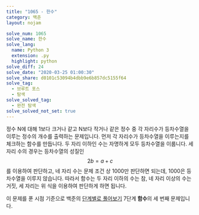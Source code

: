 ```yaml
---
title: "1065 - 한수"
category: 백준
layout: nojam

solve_num: 1065
solve_name: 한수
solve_lang:
  name: Python 3
  extension: .py
  highlight: python
solve_diff: 24
solve_date: "2020-03-25 01:00:30"
solve_share: d0101c53094b4dbb9e6b857dc5155f64
solve_tag:
  - 브루트 포스
  - 탐색
solve_solved_tag:
  - 완전 탐색
solve_solved_not_set: true
---
```


정수 N에 대해 1보다 크거나 같고 N보다 작거나 같은 정수 중 각 자리수가 등차수열을 이루는 정수의 개수를 출력하는 문제입니다. 먼저 각 자리수가 등차수열을 이루는지를 체크하는 함수를 만듭니다. 두 자리 이하인 수는 자명하게 모두 등차수열을 이룹니다. 세 자리 수의 경우는 등차수열의 성질인 $$2b=a+c$$를 이용하여 판단하고, 네 자리 수는 문제 조건 상 1000만 판단하면 되는데, 1000은 등차수열을 이루지 않습니다. 따라서 함수는 두 자리 이하의 수는 참, 네 자리 이상의 수는 거짓, 세 자리는 위 식을 이용하여 판단하게 하면 됩니다.

이 문제를 푼 시점 기준으로 백준의 [단계별로 풀어보기](http://noj.am/p/s) 7단계 **함수**의 세 번째 문제입니다.

